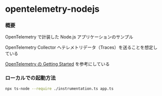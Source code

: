 # opentelemetry-nodejs

### 概要

OpenTelemetry で計装した Node.js アプリケーションのサンプル

OpenTelemetry Collector へテレメトリデータ（Traces）を送ることを想定している

[OpenTelemetry の Getting Started](https://opentelemetry.io/docs/languages/js/getting-started/nodejs/) を参考にしている

### ローカルでの起動方法

```sh
npx ts-node --require ./instrumentation.ts app.ts
```
